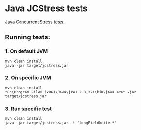 # Java JCStress tests
Java Concurrent Stress tests.
## Running tests:
### 1. On default JVM
```
mvn clean install
java -jar target/jcstress.jar
```
### 2. On specific JVM
```
mvn clean install
"C:\Program Files (x86)\Java\jre1.8.0_221\bin\java.exe" -jar target/jcstress.jar
```
### 3. Run specific test
```
mvn clean install
java -jar target/jcstress.jar -t "LongFieldWrite.*"
```
